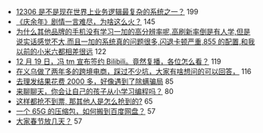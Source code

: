 - [12306 是不是现在世界上业务逻辑最复杂的系统之一？](https://www.v2ex.com/t/631787) 199
- [《庆余年》剧情一言难尽，为啥这么火？](https://www.v2ex.com/t/631812) 145
- [为什么其他品牌的手机没有学习一加的高分辨率呢,高刷新率倒是有人学,但是说实话感觉不大,而且一加的系统真的问题很多,闪退卡顿严重,855 的配置,和我以前的小米六都相差很远](https://www.v2ex.com/t/631801) 122
- [12 月 19 日，冯 tm 宣布签约 Bilibili。竟然复播，各位怎么看？](https://www.v2ex.com/t/631759) 119
- [在义乌做了两年多的跨境电商，踩过不少坑，大家有啥想问的可以回答，](https://www.v2ex.com/t/631894) 116
- [去理发结果花费 2000 多，好像遇到了除螨骗局](https://www.v2ex.com/t/631890) 85
- [来聊聊天，你会让自己的孩子从小学习编程吗？](https://www.v2ex.com/t/631747) 80
- [这样都抢不到票, 那其他人是怎么抢到的?](https://www.v2ex.com/t/631802) 65
- [一个 65G 的压缩包，如何搬到百度网盘？](https://www.v2ex.com/t/631711) 57
- [大家春节放几天？](https://www.v2ex.com/t/631755) 57